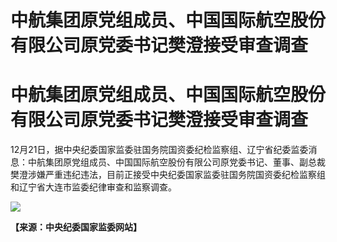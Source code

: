 # 中航集团原党组成员、中国国际航空股份有限公司原党委书记樊澄接受审查调查

# 中航集团原党组成员、中国国际航空股份有限公司原党委书记樊澄接受审查调查

12月21日，据中央纪委国家监委驻国务院国资委纪检监察组、辽宁省纪委监委消息：中航集团原党组成员、中国国际航空股份有限公司原党委书记、董事、副总裁樊澄涉嫌严重违纪违法，目前正接受中央纪委国家监委驻国务院国资委纪检监察组和辽宁省大连市监委纪律审查和监察调查。

![](https://inews.gtimg.com/om_bt/O_KzPvsq967IaIY1SndeiGDz5UJZUlrFOJE5ZhLu7sO1cAA/1000)

**【来源：中央纪委国家监委网站】**

